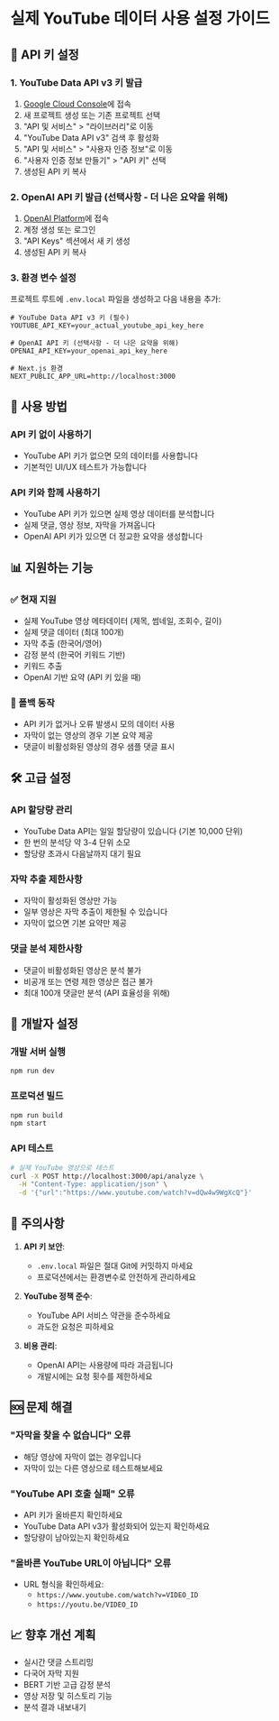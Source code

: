# 실제 YouTube 데이터 사용 설정 가이드

## 🔑 API 키 설정

### 1. YouTube Data API v3 키 발급

1. [Google Cloud Console](https://console.cloud.google.com/)에 접속
2. 새 프로젝트 생성 또는 기존 프로젝트 선택
3. "API 및 서비스" > "라이브러리"로 이동
4. "YouTube Data API v3" 검색 후 활성화
5. "API 및 서비스" > "사용자 인증 정보"로 이동
6. "사용자 인증 정보 만들기" > "API 키" 선택
7. 생성된 API 키 복사

### 2. OpenAI API 키 발급 (선택사항 - 더 나은 요약을 위해)

1. [OpenAI Platform](https://platform.openai.com/)에 접속
2. 계정 생성 또는 로그인
3. "API Keys" 섹션에서 새 키 생성
4. 생성된 API 키 복사

### 3. 환경 변수 설정

프로젝트 루트에 `.env.local` 파일을 생성하고 다음 내용을 추가:

```env
# YouTube Data API v3 키 (필수)
YOUTUBE_API_KEY=your_actual_youtube_api_key_here

# OpenAI API 키 (선택사항 - 더 나은 요약을 위해)
OPENAI_API_KEY=your_openai_api_key_here

# Next.js 환경
NEXT_PUBLIC_APP_URL=http://localhost:3000
```

## 🚀 사용 방법

### API 키 없이 사용하기
- YouTube API 키가 없으면 모의 데이터를 사용합니다
- 기본적인 UI/UX 테스트가 가능합니다

### API 키와 함께 사용하기
- YouTube API 키가 있으면 실제 영상 데이터를 분석합니다
- 실제 댓글, 영상 정보, 자막을 가져옵니다
- OpenAI API 키가 있으면 더 정교한 요약을 생성합니다

## 📊 지원하는 기능

### ✅ 현재 지원
- 실제 YouTube 영상 메타데이터 (제목, 썸네일, 조회수, 길이)
- 실제 댓글 데이터 (최대 100개)
- 자막 추출 (한국어/영어)
- 감정 분석 (한국어 키워드 기반)
- 키워드 추출
- OpenAI 기반 요약 (API 키 있을 때)

### 🔄 폴백 동작
- API 키가 없거나 오류 발생시 모의 데이터 사용
- 자막이 없는 영상의 경우 기본 요약 제공
- 댓글이 비활성화된 영상의 경우 샘플 댓글 표시

## 🛠️ 고급 설정

### API 할당량 관리
- YouTube Data API는 일일 할당량이 있습니다 (기본 10,000 단위)
- 한 번의 분석당 약 3-4 단위 소모
- 할당량 초과시 다음날까지 대기 필요

### 자막 추출 제한사항
- 자막이 활성화된 영상만 가능
- 일부 영상은 자막 추출이 제한될 수 있습니다
- 자막이 없으면 기본 요약만 제공

### 댓글 분석 제한사항
- 댓글이 비활성화된 영상은 분석 불가
- 비공개 또는 연령 제한 영상은 접근 불가
- 최대 100개 댓글만 분석 (API 효율성을 위해)

## 🔧 개발자 설정

### 개발 서버 실행
```bash
npm run dev
```

### 프로덕션 빌드
```bash
npm run build
npm start
```

### API 테스트
```bash
# 실제 YouTube 영상으로 테스트
curl -X POST http://localhost:3000/api/analyze \
  -H "Content-Type: application/json" \
  -d '{"url":"https://www.youtube.com/watch?v=dQw4w9WgXcQ"}'
```

## 🚨 주의사항

1. **API 키 보안**: 
   - `.env.local` 파일은 절대 Git에 커밋하지 마세요
   - 프로덕션에서는 환경변수로 안전하게 관리하세요

2. **YouTube 정책 준수**:
   - YouTube API 서비스 약관을 준수하세요
   - 과도한 요청은 피하세요

3. **비용 관리**:
   - OpenAI API는 사용량에 따라 과금됩니다
   - 개발시에는 요청 횟수를 제한하세요

## 🆘 문제 해결

### "자막을 찾을 수 없습니다" 오류
- 해당 영상에 자막이 없는 경우입니다
- 자막이 있는 다른 영상으로 테스트해보세요

### "YouTube API 호출 실패" 오류
- API 키가 올바른지 확인하세요
- YouTube Data API v3가 활성화되어 있는지 확인하세요
- 할당량이 남아있는지 확인하세요

### "올바른 YouTube URL이 아닙니다" 오류
- URL 형식을 확인하세요: 
  - `https://www.youtube.com/watch?v=VIDEO_ID`
  - `https://youtu.be/VIDEO_ID`

## 📈 향후 개선 계획

- 실시간 댓글 스트리밍
- 다국어 자막 지원
- BERT 기반 고급 감정 분석
- 영상 저장 및 히스토리 기능
- 분석 결과 내보내기 